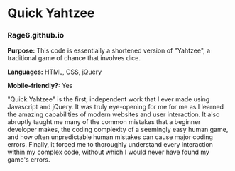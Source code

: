 # Quick Yahtzee
### Rage6.github.io

**Purpose:** This code is essentially a shortened version of "Yahtzee", a traditional game of chance that involves dice.

**Languages:** HTML, CSS, jQuery

**Mobile-friendly?:** Yes

"Quick Yahtzee" is the first, independent work that I ever made using Javascript and jQuery. It was truly eye-opening for me for me as I learned the amazing capabilities of modern websites and user interaction. It also abruptly taught me many of the common mistakes that a beginner developer makes, the coding complexity of a seemingly easy human game, and how often unpredictable human mistakes can cause major coding errors. Finally, it forced me to thoroughly understand every interaction within my complex code, without which I would never have found my game's errors.
